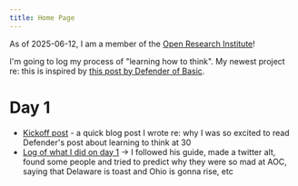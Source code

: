 ```yaml
---
title: Home Page
---
```

As of 2025-06-12, I am a member of the [Open Research Institute](https://defenderofthebasic.substack.com/p/how-do-we-bootstrap-the-open-research?utm_source=profile&utm_medium=reader2)!

I'm going to log my process of "learning how to think". My newest project re: this is inspired by [this post by Defender of Basic](https://defenderofthebasic.substack.com/p/geoffrey-hinton-on-developing-your). 

# Day 1
- [Kickoff post](https://www.alexislearning.me/learning-how-to-think/) - a quick blog post I wrote re: why I was so excited to read Defender's post about learning to think at 30
- [Log of what I did on day 1](https://www.alexislearning.me/learning/2025-06-11-learning-to-think-day-1/) → I followed his guide, made a twitter alt, found some people and tried to predict why they were so mad at AOC, saying that Delaware is toast and Ohio is gonna rise, etc
